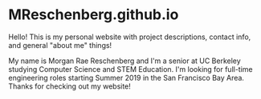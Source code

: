 # MReschenberg.github.io
Hello! This is my personal website with project descriptions, contact info, and general "about me" things!

My name is Morgan Rae Reschenberg and I'm a senior at UC Berkeley studying Computer Science and STEM Education. I'm looking for full-time engineering roles starting Summer 2019 in the San Francisco Bay Area. Thanks for checking out my website!
